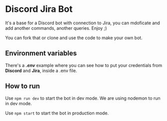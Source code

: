 # Discord Jira Bot
It's a base for a Discord bot with connection to Jira, you can mdoficate and add another commands, another queries. Enjoy ;)

You can fork that or clone and use the code to make your own bot.

## Environment variables
There's a ***.env*** example where you can see how to put your credentials from **Discord** and **Jira**, inside a .env file.

## How to run
Use `npm run dev` to start the bot in dev mode. We are using nodemon to run in dev mode.

Use `npm start` to start the bot in production mode.

